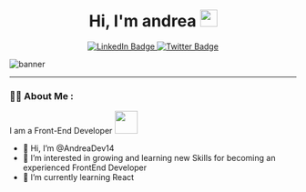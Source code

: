 
<div id="header" align="center">
<h1>
  Hi, I'm andrea
  <img src="https://media.giphy.com/media/hvRJCLFzcasrR4ia7z/giphy.gif" width="30px"/>
</h1>
  </div>
  
  <div id="badges" align="center">
  <a href="">
    <img src="https://img.shields.io/badge/LinkedIn-blue?style=for-the-badge&logo=linkedin&logoColor=white" alt="LinkedIn Badge"/>
  </a>
 
  <a href="[your-twitter-URL](https://twitter.com/Andreadev9)">
    <img src="https://img.shields.io/badge/Twitter-blue?style=for-the-badge&logo=twitter&logoColor=white" alt="Twitter Badge"/>
  </a>

</div>

![banner](https://user-images.githubusercontent.com/108431169/192870239-9a66771d-e2bc-4f08-be96-d9cc53fea143.png)

---

### :woman_technologist: About Me :
I am a Front-End Developer <img src="https://media.giphy.com/media/iFOxtmdDxbaoq60EUg/giphy.gif" width="40"> 
- 👋 Hi, I’m @AndreaDev14
- 👀 I’m interested  in growing and learning new Skills for becoming an experienced FrontEnd Developer
- 🌱 I’m currently learning React
<img src="https://komarev.com/ghpvc/?username=AndreaDev14&style=flat-square&color=blue" alt=""/>






